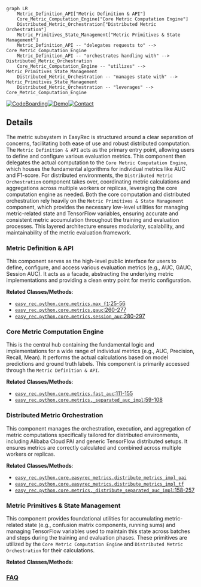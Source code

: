 ```mermaid
graph LR
    Metric_Definition_API["Metric Definition & API"]
    Core_Metric_Computation_Engine["Core Metric Computation Engine"]
    Distributed_Metric_Orchestration["Distributed Metric Orchestration"]
    Metric_Primitives_State_Management["Metric Primitives & State Management"]
    Metric_Definition_API -- "delegates requests to" --> Core_Metric_Computation_Engine
    Metric_Definition_API -- "orchestrates handling with" --> Distributed_Metric_Orchestration
    Core_Metric_Computation_Engine -- "utilizes" --> Metric_Primitives_State_Management
    Distributed_Metric_Orchestration -- "manages state with" --> Metric_Primitives_State_Management
    Distributed_Metric_Orchestration -- "leverages" --> Core_Metric_Computation_Engine
```

[![CodeBoarding](https://img.shields.io/badge/Generated%20by-CodeBoarding-9cf?style=flat-square)](https://github.com/CodeBoarding/GeneratedOnBoardings)[![Demo](https://img.shields.io/badge/Try%20our-Demo-blue?style=flat-square)](https://www.codeboarding.org/demo)[![Contact](https://img.shields.io/badge/Contact%20us%20-%20contact@codeboarding.org-lightgrey?style=flat-square)](mailto:contact@codeboarding.org)

## Details

The metric subsystem in EasyRec is structured around a clear separation of concerns, facilitating both ease of use and robust distributed computation. The `Metric Definition & API` acts as the primary entry point, allowing users to define and configure various evaluation metrics. This component then delegates the actual computation to the `Core Metric Computation Engine`, which houses the fundamental algorithms for individual metrics like AUC and F1-score. For distributed environments, the `Distributed Metric Orchestration` component takes over, coordinating metric calculations and aggregations across multiple workers or replicas, leveraging the core computation engine as needed. Both the core computation and distributed orchestration rely heavily on the `Metric Primitives & State Management` component, which provides the necessary low-level utilities for managing metric-related state and TensorFlow variables, ensuring accurate and consistent metric accumulation throughout the training and evaluation processes. This layered architecture ensures modularity, scalability, and maintainability of the metric evaluation framework.

### Metric Definition & API
This component serves as the high-level public interface for users to define, configure, and access various evaluation metrics (e.g., AUC, GAUC, Session AUC). It acts as a facade, abstracting the underlying metric implementations and providing a clean entry point for metric configuration.


**Related Classes/Methods**:

- <a href="https://github.com/alibaba/EasyRec/blob/master/easy_rec/python/core/metrics.py#L25-L56" target="_blank" rel="noopener noreferrer">`easy_rec.python.core.metrics.max_f1`:25-56</a>
- <a href="https://github.com/alibaba/EasyRec/blob/master/easy_rec/python/core/metrics.py#L260-L277" target="_blank" rel="noopener noreferrer">`easy_rec.python.core.metrics.gauc`:260-277</a>
- <a href="https://github.com/alibaba/EasyRec/blob/master/easy_rec/python/core/metrics.py#L280-L297" target="_blank" rel="noopener noreferrer">`easy_rec.python.core.metrics.session_auc`:280-297</a>


### Core Metric Computation Engine
This is the central hub containing the fundamental logic and implementations for a wide range of individual metrics (e.g., AUC, Precision, Recall, Mean). It performs the actual calculations based on model predictions and ground truth labels. This component is primarily accessed through the `Metric Definition & API`.


**Related Classes/Methods**:

- <a href="https://github.com/alibaba/EasyRec/blob/master/easy_rec/python/core/metrics.py#L111-L155" target="_blank" rel="noopener noreferrer">`easy_rec.python.core.metrics.fast_auc`:111-155</a>
- <a href="https://github.com/alibaba/EasyRec/blob/master/easy_rec/python/core/metrics.py#L59-L108" target="_blank" rel="noopener noreferrer">`easy_rec.python.core.metrics._separated_auc_impl`:59-108</a>


### Distributed Metric Orchestration
This component manages the orchestration, execution, and aggregation of metric computations specifically tailored for distributed environments, including Alibaba Cloud PAI and generic TensorFlow distributed setups. It ensures metrics are correctly calculated and combined across multiple workers or replicas.


**Related Classes/Methods**:

- <a href="https://github.com/alibaba/EasyRec/blob/master/easy_rec/python/core/easyrec_metrics/distribute_metrics_impl_pai.py" target="_blank" rel="noopener noreferrer">`easy_rec.python.core.easyrec_metrics.distribute_metrics_impl_pai`</a>
- <a href="https://github.com/alibaba/EasyRec/blob/master/easy_rec/python/core/easyrec_metrics/distribute_metrics_impl_tf.py" target="_blank" rel="noopener noreferrer">`easy_rec.python.core.easyrec_metrics.distribute_metrics_impl_tf`</a>
- <a href="https://github.com/alibaba/EasyRec/blob/master/easy_rec/python/core/metrics.py#L158-L257" target="_blank" rel="noopener noreferrer">`easy_rec.python.core.metrics._distribute_separated_auc_impl`:158-257</a>


### Metric Primitives & State Management
This component provides foundational utilities for accumulating metric-related state (e.g., confusion matrix components, running sums) and managing TensorFlow variables used to maintain this state across batches and steps during the training and evaluation phases. These primitives are utilized by the `Core Metric Computation Engine` and `Distributed Metric Orchestration` for their calculations.


**Related Classes/Methods**:





### [FAQ](https://github.com/CodeBoarding/GeneratedOnBoardings/tree/main?tab=readme-ov-file#faq)